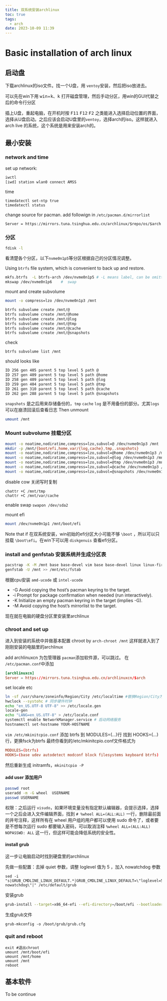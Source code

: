 ```yaml
---
title: 双系统安装archlinux 
toc: true
tags:
  - arch
date: 2023-10-09 11:39
---
```

# Basic installation of arch linux

## 启动盘

下载archlinux的iso文件。找一个U盘，用 `ventoy`安装，然后把iso放进去。

可以先在win下用  <kbd>win</kbd>+<kbd>k</kbd>、<kbd>k</kbd> 打开磁盘管理，然后手动分区，用win的GUI代替之后的命令行分区

插上U盘，重起电脑，在开机时按 <kbd>F11</kbd> <kbd>F12</kbd> <kbd>F2</kbd> 之类能进入选择启动位置的界面，选择从U盘启动。之后应该会启动U盘里的`ventoy`，选择arch的iso。这样就进入arch live 的系统，这个系统是用来安装arch的。

## 最小安装

### network and time

set up network:

```sh
iwctl
[iwd] station wlan0 connect AMSS
```

time

```sh
timedatectl set-ntp true
timedatectl status
```

change source for pacman. add followign in `/etc/pacman.d/mirrorlist`

```text
Server = https://mirrors.tuna.tsinghua.edu.cn/archlinux/$repo/os/$arch
```

### 分区

```sh
fdisk -l
```

看清楚各个分区，以下`nvme0n1p5`等分区根据自己的分区情况调整。

Using `btrfs` file system, which is convenient to back up and restore.

```sh
mkfs.btrfs  -L btrfs-arch /dev/nvme0n1p5 # -L means label, can be omitted
mkswap /dev/nvme0n1p6    #  swap
```

mount and create subvolume

```sh
mount -o compress=lzo /dev/nvme0n1p3 /mnt

btrfs subvolume create /mnt/@
btrfs subvolume create /mnt/@home
btrfs subvolume create /mnt/@log
btrfs subvolume create /mnt/@tmp
btrfs subvolume create /mnt/@cache
btrfs subvolume create /mnt/@snapshots
```

check

```sh
btrfs subvolume list /mnt
```

should looks like

```sh
ID 256 gen 405 parent 5 top level 5 path @
ID 257 gen 409 parent 5 top level 5 path @home
ID 258 gen 409 parent 5 top level 5 path @log
ID 259 gen 404 parent 5 top level 5 path @tmp
ID 261 gen 310 parent 5 top level 5 path @cache
ID 262 gen 288 parent 5 top level 5 path @snapshots
```

`snapshots` 是之后用来存储备份的，`tmp` `cache` `log` 是不用备份的部分。尤其`logs`可以在崩溃回滚后查看日志
Then unmount

```sh
umount /mnt
```

### Mount subvolume 挂载分区

```sh
mount -o noatime,nodiratime,compress=lzo,subvol=@ /dev/nvme0n1p3 /mnt
mkdir -p /mnt/{boot/efi,home,var/{log,cache},tmp,.snapshots}
mount -o noatime,nodiratime,compress=lzo,subvol=@home /dev/nvme0n1p3 /mnt/home
mount -o noatime,nodiratime,compress=lzo,subvol=@log /dev/nvme0n1p3 /mnt/var/log
mount -o noatime,nodiratime,compress=lzo,subvol=@tmp /dev/nvme0n1p3 /mnt/tmp
mount -o noatime,nodiratime,compress=lzo,subvol=@cache /dev/nvme0n1p3 /mnt/var/cache
mount -o noatime,nodiratime,compress=lzo,subvol=@snapshots /dev/nvme0n1p3 /mnt/.snapshots
```

disable cow 关闭写时复制

```
chattr +C /mnt/tmp
chattr +C /mnt/var/cache
```

enable swap `swapon /dev/sda2`

mount efi

```sh
mount /dev/nvme0n1p1 /mnt/boot/efi
```

Note that if 在双系统安装，win初始的efi分区大小可能不够 `\boot` ，所以可以只挂载 `\boot\efi`。在win下可以用 `diskgenuis` 查看efi分区。

### install and genfstab 安装系统并生成分区表

```sh
pacstrap -K -M /mnt base base-devel vim base base-devel linux linux-firmware btrfs-progs networkmanager neovim git sudo grub os-prober efibootmgr amd-ucode btrfs-assistant # 安装linux和一些常用软件
genfstab -U /mnt >> /mnt/etc/fstab
```

根据cpu安装 `amd-ucode` 或 `intel-ucode`

- -G Avoid copying the host’s pacman keyring to the target.
- -i Prompt for package confirmation when needed (run interactively).
- -K Initialize an empty pacman keyring in the target (implies -G).
- -M Avoid copying the host’s mirrorlist to the target.

现在就在电脑的硬盘分区里安装里archlinux

### chroot and set up

进入到安装的系统中并做基本配置
chroot by `arch-chroot /mnt` 这样就进入到了刚刚安装的电脑里的archlinux

add archlinuxcn 为包管理器 `pacman`添加软件源，可以跳过。
在 `/etc/pacman.conf`中添加

```/etc/pacman.conf
[archlinuxcn]
Server = https://mirrors.tuna.tsinghua.edu.cn/archlinuxcn/$arch
```

set locale etc

```sh
ln -sf /usr/share/zoneinfo/Region/City /etc/localtime #替换Region/City为你所在区域
hwclock --systohc # 同步硬件时钟
echo "en_US.UTF-8 UTF-8" >> /etc/locale.gen
locale-gen
echo "LANG=en_US.UTF-8" > /etc/locale.conf
systemctl enable NetworkManager.service # 启动网络服务
hostnamectl set-hostname YOUR-HOSTNAME
```

`vim /etc/mkinitcpio.conf`
添加 btrfs 到 MODULES=(...)行
找到 HOOKS=(...)行，更换fsck为btrfs
最终你看到的/etc/mkinitcpio.conf文件格式为

```/etc/mkinitcpio.conf
MODULES=(btrfs)
HOOKS=(base udev autodetect modconf block filesystems keyboard btrfs)
```

然后重新生成 initramfs，`mkinitcpio -P`

#### add user 添加用户

```sh
passwd root
useradd -m -G wheel  USERNAME
passwd USERNAME
```

权限：之后运行 `visudo`，如果环境变量没有指定默认编辑器，会提示选择，选择一个之后会进入文件编辑界面，找到 `# %wheel ALL=(ALL:ALL)` 一行，删除最前面的井号注释，这样所有在 wheel 用户组的用户都可以使用 sudo 命令了，或者要是不想每次运行 sudo 都要输入密码，可以取消注释 `%wheel ALL=(ALL:ALL) NOPASSWD: ALL` 这一行，但这样可能会降低系统的安全性。

#### install grub

这一步让电脑启动时找到硬盘里的archlinux

先做一些配置：去掉 quiet 参数，调整 loglevel 值为 5 ，加入 nowatchdog 参数

```
sed -i "s|GRUB_CMDLINE_LINUX_DEFAULT.*|GRUB_CMDLINE_LINUX_DEFAULT=\"loglevel=5 nowatchdog\"|" /etc/default/grub
```

安装grub

```sh
grub-install --target=x86_64-efi --efi-directory=/boot/efi --bootloader-id=arch --recheck
```

生成grub文件

```
grub-mkconfig -o /boot/grub/grub.cfg
```

### quit and reboot

```
exit #退出chroot
umount /mnt/boot/efi
umount /mnt/home
umount /mnt
reboot
```
## 基本软件
To be continue
